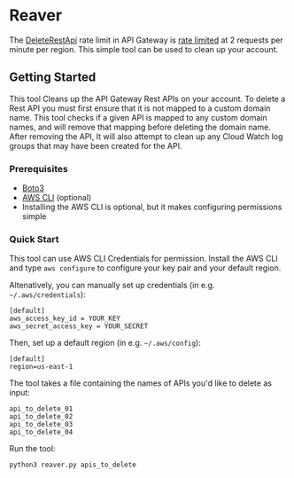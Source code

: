 # Reaver 

The [DeleteRestApi](https://docs.aws.amazon.com/apigateway/latest/developerguide/limits.html#api-gateway-limits) rate limit in API Gateway is [rate limited](https://docs.aws.amazon.com/apigateway/latest/developerguide/limits.html#api-gateway-limits) at 2 requests per minute per region. This simple tool can be used to clean up your account.

## Getting Started

This tool Cleans up the API Gateway Rest APIs on your account. To delete a Rest API you must first ensure that it is not mapped to a custom domain name. This tool checks if a given API is mapped to any custom domain names, and will remove that mapping before deleting the domain name. After removing the API, It will also attempt to clean up any Cloud Watch log groups that may have been created for the API.

### Prerequisites

* [Boto3](https://github.com/boto/boto3)
* [AWS CLI](https://aws.amazon.com/cli) (optional)
 * Installing the AWS CLI is optional, but it makes configuring permissions simple

### Quick Start

This tool can use AWS CLI Credentials for permission. Install the AWS CLI and type ` aws configure ` to configure your key pair and your default region. 

Altenatively, you can manually set up credentials (in e.g. ``~/.aws/credentials``):



    [default]
    aws_access_key_id = YOUR_KEY
    aws_secret_access_key = YOUR_SECRET

Then, set up a default region (in e.g. ``~/.aws/config``):



    [default]
    region=us-east-1

The tool takes a file containing the names of APIs you'd like to delete as input: 

    api_to_delete_01
    api_to_delete_02
    api_to_delete_03
    api_to_delete_04

Run the tool:

    python3 reaver.py apis_to_delete







